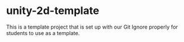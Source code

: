 # unity-2d-template
This is a template project that is set up with our Git Ignore properly for students to use as a template. 
